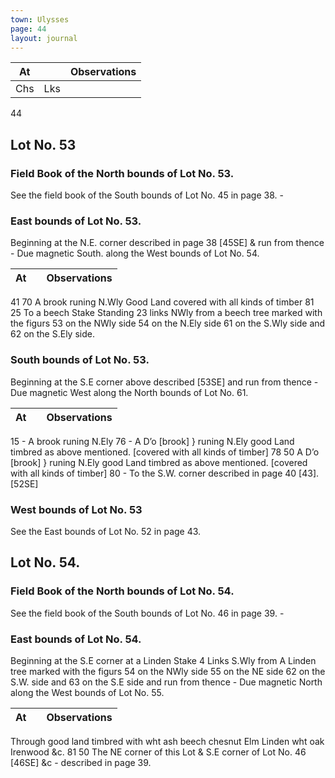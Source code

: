 ```yaml
---
town: Ulysses
page: 44
layout: journal
---
```


| At |    | Observations |
| -- | -- | ------------ |
| Chs | Lks | |

44

## Lot No. 53
### Field Book of the North bounds of Lot No. 53.
See the field book of the South bounds of Lot No. 45 in page 38. -

### East bounds of Lot No. 53.
Beginning at the N.E. corner described in page 38  [45SE] & run from thence - Due magnetic South. along the West bounds of Lot No. 54.

| At |    | Observations |
| -- | -- | ------------ |

41  70  A brook runing N.Wly Good Land covered with all kinds of timber
81  25  To a beech Stake Standing 23 links NWly from a beech tree marked with the 
figurs 53 on the NWly side 54 on the N.Ely side 61 on the S.Wly side and 62 on the S.Ely side.

### South bounds of Lot No. 53.
Beginning at the S.E corner above described [53SE] and run from thence - Due magnetic West along the North bounds of Lot No. 61.

| At |    | Observations |
| -- | -- | ------------ |
15  -  A brook runing N.Ely
76  -  A D’o [brook] } runing N.Ely good Land timbred as above mentioned. [covered 
with all kinds of timber]
78  50  A D’o [brook] } runing N.Ely good Land timbred as above mentioned. [covered 
with all kinds of timber]
80  -  To the S.W. corner described in page 40 [43]. [52SE]

### West bounds of Lot No. 53
See the East bounds of Lot No. 52 in page 43.

## Lot No. 54.
### Field Book of the North bounds of Lot No. 54.
See the field book of the South bounds of Lot No. 46 in page 39. -

### East bounds of Lot No. 54.
Beginning at the S.E corner at a Linden Stake 4 Links S.Wly from A Linden tree marked with the figurs 54 on the NWly side 55 on the NE side 62 on the S.W. side and 63 on the S.E side and run from thence - Due magnetic North along the West bounds of Lot No. 55.

| At |    | Observations |
| -- | -- | ------------ |
Through good land timbred with wht ash beech chesnut Elm Linden wht 
oak Irenwood &c.
81  50    The NE corner of this Lot & S.E corner of Lot No. 46 [46SE] &c - described 
in page 39.